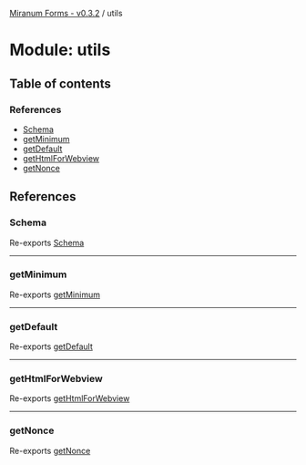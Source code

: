 [Miranum Forms - v0.3.2](../documentation.md) / utils

# Module: utils

## Table of contents

### References

- [Schema](utils.md#schema)
- [getMinimum](utils.md#getminimum)
- [getDefault](utils.md#getdefault)
- [getHtmlForWebview](utils.md#gethtmlforwebview)
- [getNonce](utils.md#getnonce)

## References

### Schema

Re-exports [Schema](utils_types.md#schema)

___

### getMinimum

Re-exports [getMinimum](Functions.md#getminimum)

___

### getDefault

Re-exports [getDefault](Functions.md#getdefault)

___

### getHtmlForWebview

Re-exports [getHtmlForWebview](Functions.md#gethtmlforwebview)

___

### getNonce

Re-exports [getNonce](Functions.md#getnonce)
